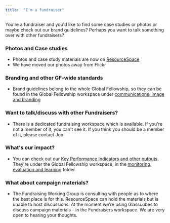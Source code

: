 ```yaml
---
title:  "I'm a fundraiser"
---
```

You're a fundraiser and you'd like to find some case studies or photos or maybe check out our brand guidelines? Perhaps you want to talk something over with other fundraisers?

### Photos and Case studies
* Photos and case study materials are now on [ResourceSpace](https://leprosymission.resourcespace.com/)
* We have moved our photos away from Flickr

### Branding and other GF-wide standards
* Brand guidelines belong to the whole Global Fellowship, so they can be found in the Global Fellowship workspace under [communications, image and branding](https://tlmi.glasscubes.com/cube/documents/128238/453360)

### Want to talk/discuss with other Fundraisers?
* There is a dedicated fundraising workspace which is available. If you're not a member of it, you can't see it. If you think you should be a member of it, please contact Jon 

### What's our impact?
* You can check out our [Key Performance Indicators and other outputs](https://tlmi.glasscubes.com/cube/documents/128238/453362?149). They're under the Global Fellowship workspace, in the [monitoring, evaluation and learning](https://tlmi.glasscubes.com/cube/documents/128238/494659?152) folder

### What about campaign materials?
* The Fundraising Working Group is consulting with people as to where the best place is for this. ResourceSpace can hold the materials but is unable to host discussions. At the moment we're using Glasscubes to discuss campaign materials - in the Fundraisers workspace. We are very open to hearing your thoughts.
